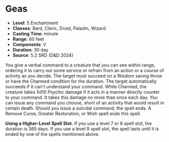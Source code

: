 # Geas

- **Level**: 5 Enchantment
- **Classes**: Bard, Cleric, Druid, Paladin, Wizard
- **Casting Time**: minute
- **Range**: 60 feet
- **Components**: V
- **Duration**: 30 day
- **Source**: 5.2 SRD (D&D 2024)

You give a verbal command to a creature that you can see within range, ordering it to carry out some service or refrain from an action or a course of activity as you decide. The target must succeed on a Wisdom saving throw or have the Charmed condition for the duration. The target automatically succeeds if it can't understand your command. While Charmed, the creature takes 5d10 Psychic damage if it acts in a manner directly counter to your command. It takes this damage no more than once each day. You can issue any command you choose, short of an activity that would result in certain death. Should you issue a suicidal command, the spell ends. A Remove Curse, Greater Restoration, or Wish spell ends this spell.

**Using a Higher-Level Spell Slot.** If you use a level 7 or 8 spell slot, the duration is 365 days. If you use a level 9 spell slot, the spell lasts until it is ended by one of the spells mentioned above.
